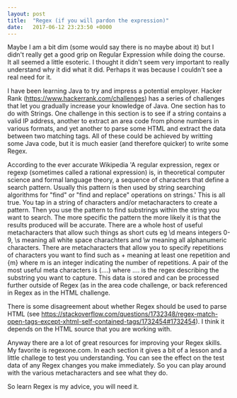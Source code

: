 ```yaml
---
layout: post
title:  "Regex (if you will pardon the expression)"
date:   2017-06-12 23:23:50 +0000
---
```



Maybe I am a bit dim (some would say there is no maybe about it) but I didn't really get a good grip on Regular Expression while doing the course. It all seemed a little esoteric. I thought it didn't seem very important to really understand why it did what it did. Perhaps it was because I couldn't see a real need for it. 

I have been learning Java to try and impress a potential employer. Hacker Rank (https://www.hackerrank.com/challenges) has a series of challenges that let you gradually increase your knowledge of Java. One section has to do with Strings. One challenge in this section is to see if a string contains a valid IP address, another to extract an area code from phone numbers in various formats, and yet another to parse some HTML and extract the data between two matching tags. All of these could be achieved by writting some Java code, but it is much easier (and therefore quicker) to write some Regex.

According to the ever accurate Wikipedia 'A regular expression, regex or regexp (sometimes called a rational expression) is, in theoretical computer science and formal language theory, a sequence of characters that define a search pattern. Usually this pattern is then used by string searching algorithms for "find" or "find and replace" operations on strings.' This is all true. You tap in a string of characters and/or metacharacters to create a pattern. Then you use the pattern to find substrings within the string you want to search. The more specific the pattern the more likely it is that the results produced will be accurate. There are a whole host of useful metacharacters that allow such things as short cuts eg \d means integers 0-9, \s meaning all white space charachters and \w meaning all alphanumeric characters. There are metacharacters that allow you to specify repetitions of characters you want to find such as + meaning at least one repetition and {m} where m is an integer indicating the number of repetitions. A pair of the most useful meta characters is (....) where .... is the regex describing the substring you want to capture. This data is stored and can be processed further outside of Regex (as in the area code challenge, or back referenced in Regex as in the HTML challenge.

There is some disagreement about whether Regex should be used to parse HTML (see https://stackoverflow.com/questions/1732348/regex-match-open-tags-except-xhtml-self-contained-tags/1732454#1732454). I think it depends on the HTML source that you are working with.

Anyway there are a lot of great resources for improving your Regex skills. My favorite is regexone.com. In each section it gives a bit of a lesson and a little challege to test you understanding. You can see the effect on the test data of any Regex changes you make immediately. So you can play around with the various metacharacters and see what they do.

So learn Regex is my advice, you will need it.
